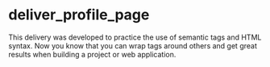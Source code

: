# deliver_profile_page
This delivery was developed to practice the use of semantic tags and HTML syntax. Now you know that you can wrap tags around others and get great results when building a project or web application.
